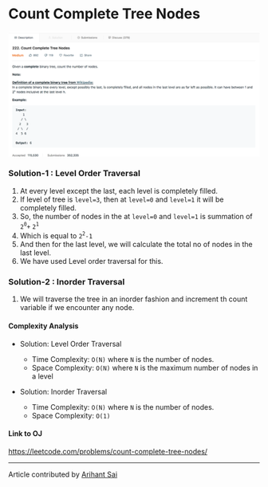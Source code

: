 # Count Complete Tree Nodes

<p>
<img align="center" alt="Question Screenshot" src="./../Images/CountCompleteTreeNodes/question.png">
</p>

### Solution-1 : Level Order Traversal
1. At every level except the last, each level is completely filled.
2. If level of tree is `level=3`, then at `level=0` and `level=1` it will be completely filled.
3. So, the number of nodes in the at `level=0` and `level=1` is  summation of `2`<sup>`0`</sup>`+` `2`<sup>`1`</sup>
4. Which is equal to `2`<sup>`2`</sup>`-1`
5. And then for the last level, we will calculate the total no of nodes in the last level.
6. We have used Level order traversal for this.

### Solution-2 : Inorder Traversal
1. We will traverse the tree in an inorder fashion and increment th count variable if we encounter any node. 

#### Complexity Analysis
- Solution: Level Order Traversal
    * Time Complexity: `O(N)` where `N` is the number of nodes.
    * Space Complexity: `O(N)` where `N` is the maximum number of nodes in a level

- Solution: Inorder Traversal
    * Time Complexity: `O(N)` where `N` is the number of nodes.
    * Space Complexity: `O(1)`

#### Link to OJ
https://leetcode.com/problems/count-complete-tree-nodes/

---
Article contributed by [Arihant Sai](https://github.com/Arihant1467)